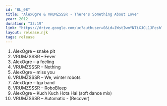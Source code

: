 ```yaml
---
id: "BL_08"
title: "AlexOgre & VRUMZSSSR - There's Something About Love"
year: 2012
duration: "33:19"
link: "https://drive.google.com/uc?authuser=0&id=1WstIwmYNTiXJCL1JFeshlANx68U_-SZb&export=download"
layout: release.njk
tags: release
---
```


01. AlexOgre – snake pit
02. VRUMZSSSR – Fever
03. AlexOgre – a feeling
04. VRUMZSSSR – Nothing
05. AlexOgre – miss you
06. VRUMZSSSR – We, winter robots
07. AlexOgre – tga band
08. VRUMZSSSR – RoboBleep
09. AlexOgre – Kuch Kuch Hota Hai (soft dance mix)
10. VRUMZSSSR – Automatic - (Recover)